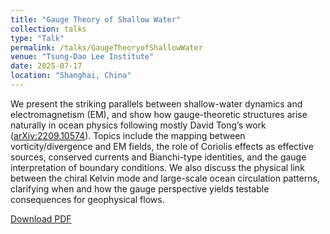 ```yaml
---
title: "Gauge Theory of Shallow Water"
collection: talks
type: "Talk"
permalink: /talks/GaugeTheoryofShallowWater
venue: "Tsung-Dao Lee Institute"
date: 2025-07-17
location: "Shanghai, China"
---
```


We present the striking parallels between shallow-water dynamics and electromagnetism (EM), and show how gauge-theoretic structures arise naturally in ocean physics following mostly David Tong’s work ([arXiv:2209.10574](https://arxiv.org/abs/2209.10574)). Topics include the mapping between vorticity/divergence and EM fields, the role of Coriolis effects as effective sources, conserved currents and Bianchi-type identities, and the gauge interpretation of boundary conditions. We also discuss the physical link between the chiral Kelvin mode and large-scale ocean circulation patterns, clarifying when and how the gauge perspective yields testable consequences for geophysical flows.
<p><a href="{{ 'files/Gauge-Theory-of-Shallow-Water.pdf' | relative_url }}" download>Download PDF</a></p>


